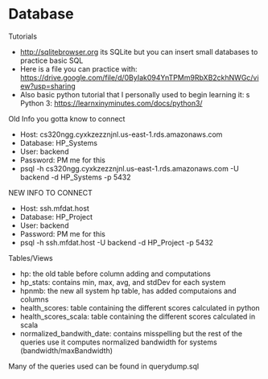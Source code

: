 # Database 
Tutorials
* http://sqlitebrowser.org its SQLite but you can insert small databases to practice basic SQL  
* Here is a file you can practice with: 
https://drive.google.com/file/d/0ByIak094YnTPMm9RbXB2ckhNWGc/view?usp=sharing 
* Also basic python tutorial that I personally used to begin learning it: s
Python 3: https://learnxinyminutes.com/docs/python3/ 

Old Info you gotta know to connect
* Host: cs320ngg.cyxkzezznjnl.us-east-1.rds.amazonaws.com
* Database: HP_Systems
* User: backend
* Password: PM me for this
* psql -h cs320ngg.cyxkzezznjnl.us-east-1.rds.amazonaws.com -U backend -d HP_Systems -p 5432

NEW INFO TO CONNECT
* Host: ssh.mfdat.host
* Database: HP_Project
* User: backend
* Password: PM me for this
* psql -h ssh.mfdat.host -U backend -d HP_Project -p 5432

Tables/Views
* hp: the old table before column adding and computations
* hp_stats: contains min, max, avg, and stdDev for each system
* hpnmb: the new all system hp table, has added computaions and columns
* health_scores: table containing the different scores calculated in python
* health_scores_scala: table containing the different scores calculated in scala
* normalized_bandwith_date: contains misspelling but the rest of the queries use it 
 computes normalized bandwidth for systems (bandwidth/maxBandwidth)

Many of the queries used can be found in querydump.sql
